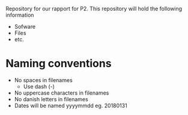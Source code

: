 Repository for our rapport for P2.
This repository will hold the following information

* Sofware
* Files
* etc.

# Naming conventions
* No spaces in filenames 
    * Use dash (-)
* No uppercase characters in filenames
* No danish letters in filenames
* Dates will be named yyyymmdd eg. 20180131

